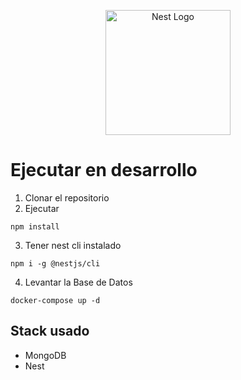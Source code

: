 <p align="center">
  <a href="http://nestjs.com/" target="blank"><img src="https://nestjs.com/img/logo-small.svg" width="200" alt="Nest Logo" /></a>
</p>

# Ejecutar en desarrollo

1. Clonar el repositorio
2. Ejecutar

```
npm install
```

3. Tener nest cli instalado

```
npm i -g @nestjs/cli
```

4. Levantar la Base de Datos

```
docker-compose up -d
```

## Stack usado

- MongoDB
- Nest
